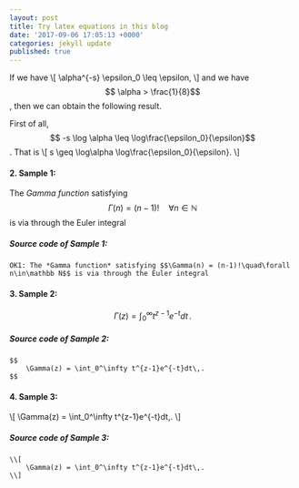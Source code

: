 ```yaml
---
layout: post
title: Try latex equations in this blog
date: '2017-09-06 17:05:13 +0000'
categories: jekyll update
published: true
--- 
```


<script type="text/javascript"
	src="https://cdn.mathjax.org/mathjax/latest/MathJax.js?config=TeX-AMS_HTML,
	/javascripts/MathJaxLocal.js
">
</script>

If we have 
\\[
\alpha^{-s} \epsilon_0 \leq \epsilon,
\\]
and we have $$ \alpha > \frac{1}{8}$$, then we can obtain the following result.

First of all, $$ -s \log \alpha \leq \log\frac{\epsilon_0}{\epsilon}$$. That is 
\\[
s \geq \log\alpha \log\frac{\epsilon_0}{\epsilon}.
\\]


#### 2. Sample 1:

The *Gamma function* satisfying $$\Gamma(n) = (n-1)!\quad\forall
n\in\mathbb N$$ is via through the Euler integral

##### Source code of Sample 1:

	OK1: The *Gamma function* satisfying $$\Gamma(n) = (n-1)!\quad\forall
	n\in\mathbb N$$ is via through the Euler integral


#### 3. Sample 2:
$$
\Gamma(z) = \int_0^\infty t^{z-1}e^{-t}dt\,.
$$

##### Source code of Sample 2:

	$$
		\Gamma(z) = \int_0^\infty t^{z-1}e^{-t}dt\,.
	$$

#### 4. Sample 3:
\\[
\Gamma(z) = \int_0^\infty t^{z-1}e^{-t}dt\,.
\\]

##### Source code of Sample 3:

	\\[
		\Gamma(z) = \int_0^\infty t^{z-1}e^{-t}dt\,.
	\\]

